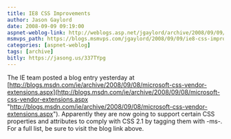 ```yaml
---
title: IE8 CSS Improvements
author: Jason Gaylord
date: 2008-09-09 09:19:00
aspnet-weblog-link: http://weblogs.asp.net/jgaylord/archive/2008/09/09/ie8-css-improvements.aspx
msmvps_path: https://blogs.msmvps.com/jgaylord/2008/09/09/ie8-css-improvements/
categories: [aspnet-weblog]
tags: [archive]
bitly: https://jasong.us/337TYpg
---
```


The IE team posted a blog entry yesterday at [http://blogs.msdn.com/ie/archive/2008/09/08/microsoft-css-vendor-extensions.aspx](http://blogs.msdn.com/ie/archive/2008/09/08/microsoft-css-vendor-extensions.aspx "http://blogs.msdn.com/ie/archive/2008/09/08/microsoft-css-vendor-extensions.aspx"). Apparently they are now going to support certain CSS properties and attributes to comply with CSS 2.1 by tagging them with -ms-. For a full list, be sure to visit the blog link above.